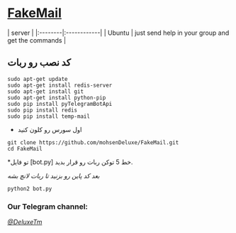 # [FakeMail](https://telegram.me/TdTFakeMail_bot)
| server |
|:--------|:------------|
| Ubuntu | just send help in your group and get the commands |
## کد نصب رو ربات 
```
sudo apt-get update
sudo apt-get install redis-server
sudo apt-get install git
sudo apt-get install python-pip
sudo pip install pyTelegramBotApi
sudo pip install redis
sudo pip install temp-mail
```
* اول سورس رو کلون کنید
```
git clone https://github.com/mohsenDeluxe/FakeMail.git
cd FakeMail
```
*تو فایل [bot.py]  خط 5 توکن ربات رو قرار بدید.

*بعد کد پاین رو بزنید تا ربات لانچ بشه*

```
python2 bot.py
```

### Our Telegram channel:

*[@DeluxeTm](https://telegram.me/DeluxeTm)*
